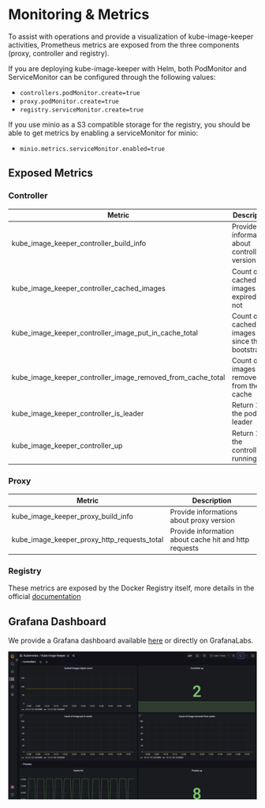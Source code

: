 # Monitoring & Metrics

To assist with operations and provide a visualization of kube-image-keeper activities, Prometheus metrics are exposed from the three components (proxy, controller and registry).

If you are deploying kube-image-keeper with Helm, both PodMonitor and ServiceMonitor can be configured through the following values:
- `controllers.podMonitor.create=true`
- `proxy.podMonitor.create=true`
- `registry.serviceMonitor.create=true`

If you use minio as a S3 compatible storage for the registry, you should be able to get metrics by enabling a serviceMonitor for minio:
- `minio.metrics.serviceMonitor.enabled=true`

## Exposed Metrics

### Controller

| Metric | Description |
|--------|-------------|
| kube_image_keeper_controller_build_info | Provide informations about controller version |
| kube_image_keeper_controller_cached_images | Count of all cached images expired or not |
| kube_image_keeper_controller_image_put_in_cache_total | Count of all cached images since the bootstrap |
| kube_image_keeper_controller_image_removed_from_cache_total | Count of all images removed from the cache |
| kube_image_keeper_controller_is_leader | Return 1 if the pod is leader |
| kube_image_keeper_controller_up | Return 1 if the controller is running |

### Proxy

| Metric | Description |
|--------|-------------|
| kube_image_keeper_proxy_build_info | Provide informations about proxy version |
| kube_image_keeper_proxy_http_requests_total | Provide information about cache hit and http requests |


### Registry

These metrics are exposed by the Docker Registry itself, more details in the official [documentation](https://docs.docker.com/registry/configuration/#debug)

## Grafana Dashboard

We provide a Grafana dashboard available [here](./kube-image-keeper.dashboard.json) or directly on GrafanaLabs. 

![Dashboard](./grafana_dashboard.png)
